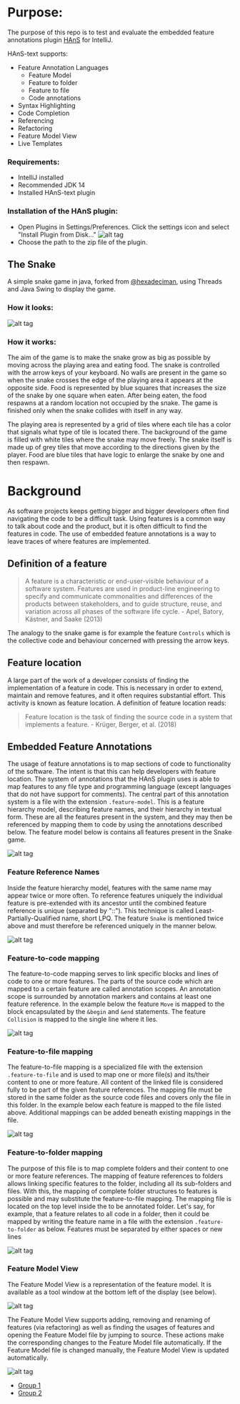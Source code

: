 # Purpose:

The purpose of this repo is to test and evaluate the embedded feature annotations plugin
[HAnS](https://bitbucket.org/easelab/hans-text/src) for IntelliJ. 

HAnS-text supports:
* Feature Annotation Languages
    * Feature Model
    * Feature to folder
    * Feature to file 
    * Code annotations
* Syntax Highlighting
* Code Completion
* Referencing
* Refactoring
* Feature Model View
* Live Templates

### Requirements:

* IntelliJ installed
* Recommended JDK 14
* Installed HAnS-text plugin

### Installation of the HAnS plugin:

* Open Plugins in Settings/Preferences. Click the settings icon and select "Install Plugin from Disk..."
  ![alt tag](./guide/guide.png)
* Choose the path to the zip file of the plugin.

## The Snake

A simple snake game in java, forked from [@hexadeciman](https://github.com/hexadeciman/Snake), using Threads and Java
Swing to display the game. 

### How it looks:

![alt tag](https://i.imgur.com/RVxiGad.png)

### How it works:

The aim of the game is to make the snake grow as big as possible by moving across the playing area and eating food.
The snake is controlled with the arrow keys of your keyboard. No walls are present in the game so when the snake 
crosses the edge of the playing area it appears at the opposite side. Food is represented by blue squares that 
increases the size of the snake by one square when eaten. After being eaten, the food respawns at a random location
not occupied by the snake. The game is finished only when the snake collides with itself in any way.

The playing area is represented by a grid of tiles where each tile has a color that signals what type of tile is 
located there. The background of the game is filled with white tiles where the snake may move freely. The snake itself
is made up of grey tiles that move according to the directions given by the player. Food are blue tiles that have 
logic to enlarge the snake by one and then respawn.

# Background

As software projects keeps getting bigger and bigger developers often find navigating the code to be a difficult task.
Using features is a common way to talk about code and the product, but it is often difficult to find the features
in code. The use of embedded feature annotations is a way to leave traces of where features are implemented.

## Definition of a feature

> A feature is a characteristic or end-user-visible behaviour of a software system. Features are used in product-line 
> engineering to specify and communicate commonalities and differences of the products between stakeholders, and to 
> guide structure, reuse, and variation across all phases of the software life cycle. - Apel, Batory, Kästner, and Saake 
> (2013)
 
The analogy to the snake game is for example the feature `Controls` which is the collective code and behaviour 
concerned with pressing the arrow keys.

## Feature location

A large part of the work of a developer consists of finding the implementation of a feature in code. This is necessary 
in order to extend, maintain and remove features, and it often requires substantial effort. This activity is known as 
feature location. A definition of feature location reads:

> Feature location is the task of finding the source code in a system that implements a feature. - Krüger, Berger, et 
> al. (2018)

## Embedded Feature Annotations

The usage of feature annotations is to map sections of code to functionality of the software. The intent is that this 
can help developers with feature location. The system of annotations that the HAnS plugin uses is able to map features 
to any file type and programming language (except languages that do not have support for comments). The central part of
this annotation system is a file with the extension `.feature-model`. This is a feature hierarchy model, describing 
feature names, and their hierarchy in textual form. These are all the features present in the system, and they may then 
be referenced by mapping them to code by using the annotations described below. The feature model below is contains 
all features present in the Snake game.

![alt tag](./guide/feature_model.png)

### Feature Reference Names

Inside the feature hierarchy model, features with the same name may appear twice or more often. To reference
features uniquely the individual feature is pre-extended with its ancestor until the combined feature reference is 
unique (separated by "::"). This technique is called Least-Partially-Qualified name, short LPQ. The feature `Snake` 
is mentioned twice above and must therefore be referenced uniquely in the manner below.

![alt tag](./guide/lpq.png)

### Feature-to-code mapping

The feature-to-code mapping serves to link specific blocks and lines of code to one or more features. The parts of the
source code which are mapped to a certain feature are called annotation scopes. An annotation scope is surrounded by
annotation markers and contains at least one feature reference. In the example below the feature `Move` is mapped to 
the block encapsulated by the `&begin` and `&end` statements. The feature `Collision` is mapped to the single line
where it lies.

![alt tag](./guide/code_guide.png)

### Feature-to-file mapping

The feature-to-file mapping is a specialized file with the extension `.feature-to-file` and is used to map one or more 
file(s) and its/their content to one or more feature. All content of the linked file is considered fully to be part of 
the given feature references. The mapping file must be stored in the same folder as the source code files and covers 
only the file in this folder. In the example below each feature is mapped to the file listed above. Additional
mappings can be added beneath existing mappings in the file.

![alt tag](./guide/file_annotation.png)

### Feature-to-folder mapping

The purpose of this file is to map complete folders and their content to one or more feature references. The mapping of
feature references to folders allows linking specific features to the folder, including all its sub-folders and files.
With this, the mapping of complete folder structures to features is possible and may substitute the feature-to-file
mapping. The mapping file is located on the top level inside the to be annotated folder. Let's say, for example, that 
a feature relates to all code in a folder, then it could be mapped by writing the feature name in a file with the 
extension `.feature-to-folder` as below. Features must be separated by either spaces or new lines

![alt tag](./guide/folder_annotation.png)

### Feature Model View

The Feature Model View is a representation of the feature model. It is available as a tool window at the
bottom left of the display (see below). 

![alt tag](./guide/guide_to_tool_window.png)

The Feature Model View supports adding, removing and renaming of features (via refactoring) as well as finding the 
usages of features and opening the Feature Model file by jumping to source. These actions make the corresponding changes
to the Feature Model file automatically. If the Feature Model file is changed manually, the Feature Model View is 
updated automatically.

![alt tag](./guide/dark_structure.png)

* [Group 1](./guide/group1.md)
* [Group 2](./guide/group2.md)
